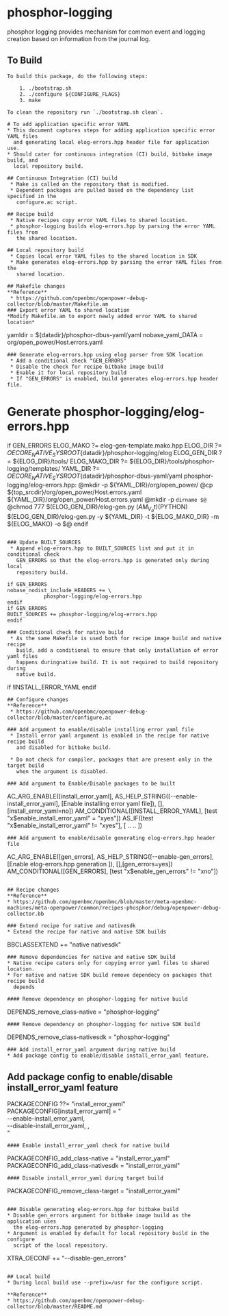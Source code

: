 # phosphor-logging
phosphor logging provides mechanism for common event and logging creation based
on information from the journal log.

## To Build
```
To build this package, do the following steps:

    1. ./bootstrap.sh
    2. ./configure ${CONFIGURE_FLAGS}
    3. make

To clean the repository run `./bootstrap.sh clean`.

# To add application specific error YAML
* This document captures steps for adding application specific error YAML files
  and generating local elog-errors.hpp header file for application use.
* Should cater for continuous integration (CI) build, bitbake image build, and
  local repository build.

## Continuous Integration (CI) build
 * Make is called on the repository that is modified.
 * Dependent packages are pulled based on the dependency list specified in the
   configure.ac script.

## Recipe build
 * Native recipes copy error YAML files to shared location.
 * phosphor-logging builds elog-errors.hpp by parsing the error YAML files from
   the shared location.

## Local repository build
 * Copies local error YAML files to the shared location in SDK
 * Make generates elog-errors.hpp by parsing the error YAML files from the
   shared location.

## Makefile changes
**Reference**
 * https://github.com/openbmc/openpower-debug-collector/blob/master/Makefile.am
### Export error YAML to shared location
*Modify Makefile.am to export newly added error YAML to shared location*
```
yamldir = ${datadir}/phosphor-dbus-yaml/yaml
nobase_yaml_DATA = \
    org/open_power/Host.errors.yaml
```
### Generate elog-errors.hpp using elog parser from SDK location
 * Add a conditional check "GEN_ERRORS"
 * Disable the check for recipe bitbake image build
 * Enable it for local repository build
 * If "GEN_ERRORS" is enabled, build generates elog-errors.hpp header file.
```
  # Generate phosphor-logging/elog-errors.hpp
  if GEN_ERRORS
  ELOG_MAKO ?= elog-gen-template.mako.hpp
  ELOG_DIR ?= ${OECORE_NATIVE_SYSROOT}${datadir}/phosphor-logging/elog
  ELOG_GEN_DIR ?= ${ELOG_DIR}/tools/
  ELOG_MAKO_DIR ?= ${ELOG_DIR}/tools/phosphor-logging/templates/
  YAML_DIR ?= ${OECORE_NATIVE_SYSROOT}${datadir}/phosphor-dbus-yaml/yaml
  phosphor-logging/elog-errors.hpp:
      @mkdir -p ${YAML_DIR}/org/open_power/
      @cp ${top_srcdir}/org/open_power/Host.errors.yaml ${YAML_DIR}/org/open_power/Host.errors.yaml
      @mkdir -p `dirname $@`
      @chmod 777 $(ELOG_GEN_DIR)/elog-gen.py
      $(AM_V_at)$(PYTHON) $(ELOG_GEN_DIR)/elog-gen.py -y ${YAML_DIR} -t ${ELOG_MAKO_DIR} -m ${ELOG_MAKO} -o $@
  endif
```

### Update BUILT_SOURCES
 * Append elog-errors.hpp to BUILT_SOURCES list and put it in conditional check
   GEN_ERRORS so that the elog-errors.hpp is generated only during local
   repository build.
```
    if GEN_ERRORS
    nobase_nodist_include_HEADERS += \
                phosphor-logging/elog-errors.hpp
    endif
    if GEN_ERRORS
    BUILT_SOURCES += phosphor-logging/elog-errors.hpp
    endif
```
### Conditional check for native build
 * As the same Makefile is used both for recipe image build and native recipe
   build, add a conditional to ensure that only installation of error yaml files
   happens duringnative build. It is not required to build repository during
   native build.
```
   if !INSTALL_ERROR_YAML
   endif
```
## Configure changes
**Reference**
 * https://github.com/openbmc/openpower-debug-collector/blob/master/configure.ac

### Add argument to enable/disable installing error yaml file
 * Install error yaml argument is enabled in the recipe for native recipe build
   and disabled for bitbake build.

 * Do not check for compiler, packages that are present only in the target build
   when the argument is disabled.

### Add argument to Enable/Disable packages to be built

```
AC_ARG_ENABLE([install_error_yaml],
    AS_HELP_STRING([--enable-install_error_yaml], [Enable installing error yaml file]),
    [], [install_error_yaml=no])
AM_CONDITIONAL([INSTALL_ERROR_YAML], [test "x$enable_install_error_yaml" = "xyes"])
AS_IF([test "x$enable_install_error_yaml" != "xyes"], [
..
..
])
```
### Add argument to enable/disable generating elog-errors.hpp header file
```
AC_ARG_ENABLE([gen_errors],
    AS_HELP_STRING([--enable-gen_errors], [Enable elog-errors.hpp generation ]),
    [],[gen_errors=yes])
AM_CONDITIONAL([GEN_ERRORS], [test "x$enable_gen_errors" != "xno"])
```

## Recipe changes
**Reference**
* https://github.com/openbmc/openbmc/blob/master/meta-openbmc-machines/meta-openpower/common/recipes-phosphor/debug/openpower-debug-collector.bb

### Extend recipe for native and nativesdk
* Extend the recipe for native and native SDK builds
```
BBCLASSEXTEND += "native nativesdk"
```
### Remove dependencies for native and native SDK build
* Native recipe caters only for copying error yaml files to shared location.
* For native and native SDK build remove dependecy on packages that recipe build
  depends

#### Remove dependency on phosphor-logging for native build
```
DEPENDS_remove_class-native = "phosphor-logging"
```
#### Remove dependency on phosphor-logging for native SDK build
```
DEPENDS_remove_class-nativesdk = "phosphor-logging"
```
### Add install_error_yaml argument during native build
* Add package config to enable/disable install_error_yaml feature.
```
## Add package config to enable/disable install_error_yaml feature
PACKAGECONFIG ??= "install_error_yaml"
PACKAGECONFIG[install_error_yaml] = " \
        --enable-install_error_yaml, \
        --disable-install_error_yaml, ,\
        "
```
#### Enable install_error_yaml check for native build
```
PACKAGECONFIG_add_class-native = "install_error_yaml"
PACKAGECONFIG_add_class-nativesdk = "install_error_yaml"
```
#### Disable install_error_yaml during target build
```
PACKAGECONFIG_remove_class-target = "install_error_yaml"
```

### Disable generating elog-errors.hpp for bitbake build
* Disable gen_errors argument for bitbake image build as the application uses
  the elog-errors.hpp generated by phosphor-logging
* Argument is enabled by default for local repository build in the configure
  script of the local repository.
```
 XTRA_OECONF += "--disable-gen_errors"
```

## Local build
* During local build use --prefix=/usr for the configure script.

**Reference**
* https://github.com/openbmc/openpower-debug-collector/blob/master/README.md
